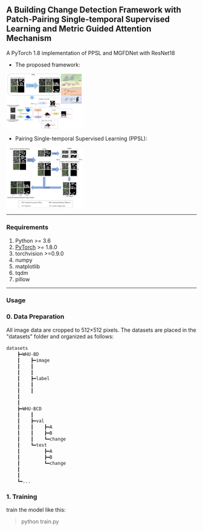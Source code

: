 ## A Building Change Detection Framework with Patch-Pairing Single-temporal Supervised Learning and Metric Guided Attention Mechanism  

A PyTorch 1.8 implementation of PPSL and MGFDNet with ResNet18
* The proposed framework:  

<img src="paperImgs/framework.png" style="zoom:20%">

* Pairing Single-temporal Supervised Learning (PPSL):  



<img src="paperImgs/PPSL.png" style="zoom:20%">

---

### Requirements


1. Python >= 3.6
2. [PyTorch](https://pytorch.org/get-started/locally/) >= 1.8.0
3. torchvision >=0.9.0
4. numpy
5. matplotlib
6. tqdm
7. pillow

---
### Usage

### 0. Data Preparation
All image data are cropped to 512×512 pixels. The datasets are placed in the "datasets" folder and organized as follows:
```
datasets
    ┣━WHU-BD
    ┃    ┣━image
    ┃    ┃     
    ┃    ┃  
    ┃    ┣━label
    ┃    ┃
    ┃    ┃ 
    ┃
    ┃
    ┣━WHU-BCD
    ┃    ┃  
    ┃    ┣━val
    ┃    ┃    ┣━A
    ┃    ┃    ┣━B
    ┃    ┃    ┗━change
    ┃    ┗━test
    ┃         ┣━A
    ┃         ┣━B
    ┃         ┗━change
    ┃
    ┃ 
    ┗━...
```

### 1. Training
train the model like this:
>   python train.py

